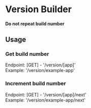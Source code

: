 # Version Builder  

#### Do not repeat build number

## Usage

### Get build number
Endpoint: [GET] - '/version/[app]'  
Example: '/version/example-app'

### Increment build number
Endpoint: [GET] - '/version/[app]/next'  
Example: '/version/example-app/next'
